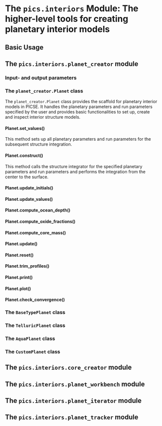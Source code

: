 # The ```pics.interiors``` Module: The higher-level tools for creating planetary interior models

## Basic Usage

## The ```pics.interiors.planet_creator``` module

### Input- and output parameters

### The ```planet_creator.Planet``` class

The ```planet_creator.Planet``` class provides the scaffold for planetary interior models in PICSE. It handles the planetary parameters and run parameters specified by the user and provides basic functionalities to set up, create and inspect interior structure models.

#### Planet.set_values()

This method sets up all planetary parameters and run parameters for the subsequent structure integration.

#### Planet.construct()

This method calls the structure integrator for the specified planetary parameters and run parameters and performs the integration from the center to the surface.

#### Planet.update_initials()

#### Planet.update_values()

#### Planet.compute_ocean_depth()

#### Planet.compute_oxide_fractions()

#### Planet.compute_core_mass()

#### Planet.update()

#### Planet.reset()

#### Planet.trim_profiles()

#### Planet.print()

#### Planet.plot()

#### Planet.check_convergence()

### The ```BaseTypePlanet``` class

### The ```TelluricPlanet``` class

### The ```AquaPlanet``` class

### The ```CustomPlanet``` class

## The ```pics.interiors.core_creator``` module

## The ```pics.interiors.planet_workbench``` module

## The ```pics.interiors.planet_iterator``` module

## The ```pics.interiors.planet_tracker``` module

